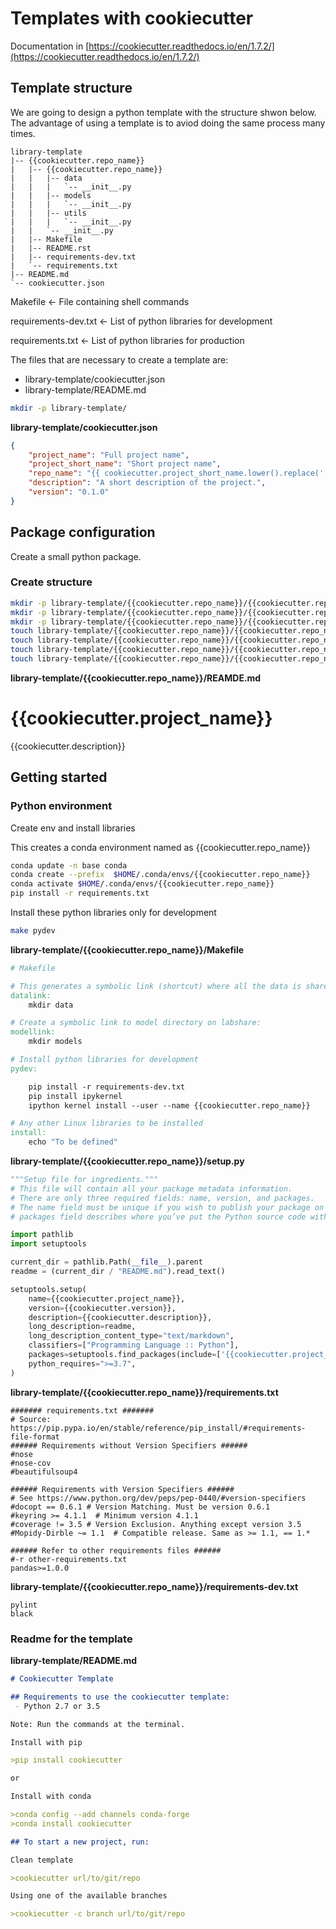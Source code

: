 

# Templates with cookiecutter

Documentation in [https://cookiecutter.readthedocs.io/en/1.7.2/](https://cookiecutter.readthedocs.io/en/1.7.2/)

## Template structure

We are going to design a python template with the structure shwon below. The advantage of using a template is to aviod doing the same process many times. 

```
library-template
|-- {{cookiecutter.repo_name}}
|   |-- {{cookiecutter.repo_name}}
|   |   |-- data
|   |   |   `-- __init__.py
|   |   |-- models
|   |   |   `-- __init__.py
|   |   |-- utils
|   |   |   `-- __init__.py
|   |   `-- __init__.py
|   |-- Makefile
|   |-- README.rst
|   |-- requirements-dev.txt
|   `-- requirements.txt
|-- README.md
`-- cookiecutter.json
```  
Makefile                       <- File containing shell commands

requirements-dev.txt  <- List of python libraries for development

requirements.txt         <- List of python libraries for production


The files that are necessary to create a template are:
- library-template/cookiecutter.json
- library-template/README.md


```bash
mkdir -p library-template/
```

**library-template/cookiecutter.json**
```json
{
    "project_name": "Full project name",
    "project_short_name": "Short project name",
    "repo_name": "{{ cookiecutter.project_short_name.lower().replace(' ', '_').replace('-', '_') }}",
    "description": "A short description of the project.",
    "version": "0.1.0"
}
```


## Package configuration

Create a small python package.

### Create structure

```bash
mkdir -p library-template/{{cookiecutter.repo_name}}/{{cookiecutter.repo_name}}/data
mkdir -p library-template/{{cookiecutter.repo_name}}/{{cookiecutter.repo_name}}/models
mkdir -p library-template/{{cookiecutter.repo_name}}/{{cookiecutter.repo_name}}/utils
touch library-template/{{cookiecutter.repo_name}}/{{cookiecutter.repo_name}}/data/__init__.py
touch library-template/{{cookiecutter.repo_name}}/{{cookiecutter.repo_name}}/models/__init__.py
touch library-template/{{cookiecutter.repo_name}}/{{cookiecutter.repo_name}}/utils/__init__.py
touch library-template/{{cookiecutter.repo_name}}/{{cookiecutter.repo_name}}/__init__.py
```


**library-template/{{cookiecutter.repo_name}}/REAMDE.md**

{{cookiecutter.project_name}}
==============================

{{cookiecutter.description}}

## Getting started



### Python environment

Create env and install libraries

This creates a conda environment named as {{cookiecutter.repo_name}}

```bash
conda update -n base conda
conda create --prefix  $HOME/.conda/envs/{{cookiecutter.repo_name}}
conda activate $HOME/.conda/envs/{{cookiecutter.repo_name}}
pip install -r requirements.txt
```

Install these python libraries only for development

```bash
make pydev
```


**library-template/{{cookiecutter.repo_name}}/Makefile**

```makefile
# Makefile

# This generates a symbolic link (shortcut) where all the data is shared.
datalink:
	mkdir data

# Create a symbolic link to model directory on labshare:
modellink:
	mkdir models

# Install python libraries for development
pydev:

	pip install -r requirements-dev.txt
	pip install ipykernel
	ipython kernel install --user --name {{cookiecutter.repo_name}}

# Any other Linux libraries to be installed
install:
	echo "To be defined"
```

**library-template/{{cookiecutter.repo_name}}/setup.py**
```python
"""Setup file for ingredients."""
# This file will contain all your package metadata information.
# There are only three required fields: name, version, and packages.
# The name field must be unique if you wish to publish your package on the Python Package # Index (PyPI). The version field keeps track of different releases of the project. The 
# packages field describes where you’ve put the Python source code within your project.

import pathlib
import setuptools

current_dir = pathlib.Path(__file__).parent
readme = (current_dir / "README.md").read_text()

setuptools.setup(
	name={{cookiecutter.project_name}},
	version={{cookiecutter.version}},
	description={{cookiecutter.description}},
	long_description=readme,
	long_description_content_type="text/markdown",
	classifiers=["Programming Language :: Python"],
	packages=setuptools.find_packages(include=['{{cookiecutter.project_name}}', '{{cookiecutter.project_name}}.*']),
	python_requires=">=3.7",
)
```

**library-template/{{cookiecutter.repo_name}}/requirements.txt**
```text
####### requirements.txt #######
# Source: https://pip.pypa.io/en/stable/reference/pip_install/#requirements-file-format
###### Requirements without Version Specifiers ######
#nose
#nose-cov
#beautifulsoup4

###### Requirements with Version Specifiers ######
# See https://www.python.org/dev/peps/pep-0440/#version-specifiers
#docopt == 0.6.1 # Version Matching. Must be version 0.6.1
#keyring >= 4.1.1  # Minimum version 4.1.1
#coverage != 3.5 # Version Exclusion. Anything except version 3.5
#Mopidy-Dirble ~= 1.1  # Compatible release. Same as >= 1.1, == 1.*

###### Refer to other requirements files ######
#-r other-requirements.txt
pandas>=1.0.0
```

**library-template/{{cookiecutter.repo_name}}/requirements-dev.txt**
```
pylint
black
```

### Readme for the template

**library-template/README.md**
```markdown
# Cookiecutter Template

## Requirements to use the cookiecutter template:
 - Python 2.7 or 3.5

Note: Run the commands at the terminal.

Install with pip

>pip install cookiecutter

or

Install with conda

>conda config --add channels conda-forge
>conda install cookiecutter

## To start a new project, run:

Clean template

>cookiecutter url/to/git/repo

Using one of the available branches

>cookiecutter -c branch url/to/git/repo
```
